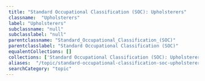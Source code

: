 ```yaml
--- 
 title: "Standard Occupational Classification (SOC): Upholsterers" 
 classname:  "Upholsterers" 
 label: "Upholsterers" 
 subclassname: "null" 
 subclasslabel: "null" 
 parentclassname: "Standard_Occupational_Classification_(SOC)" 
 parentclasslabel: "Standard Occupational Classification (SOC)" 
 equalentCollections: [] 
 collections: ['Standard Occupational Classification (SOC): Upholsterers']
 aliases:  "/topic/standard-occupational-classification-soc-upholsterers"  
 searchCategory: "topic" 
---
```

